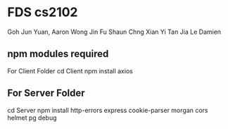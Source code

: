 # FDS cs2102
Goh Jun Yuan, Aaron
Wong Jin Fu Shaun
Chng Xian Yi
Tan Jia Le Damien

## npm modules required

For Client Folder
cd Client
npm install axios

## For Server Folder
cd Server
npm install http-errors express cookie-parser morgan cors helmet pg debug
